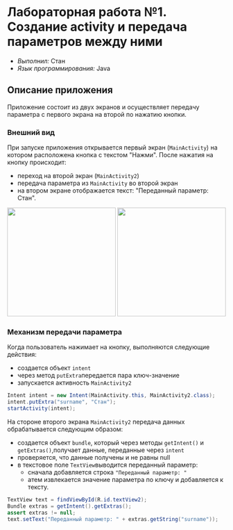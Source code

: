 # Лабораторная работа №1. Создание activity и передача параметров между ними
- _Выполнил:_ Стан
- _Язык программирования:_ Java

## Описание приложения
Приложение состоит из двух экранов и осуществляет передачу параметра с первого экрана на второй по нажатию кнопки.


### Внешний вид

При запуске приложения открывается первый экран (`MainActivity`) на котором расположена кнопка с текстом "Нажми". После нажатия на кнопку происходит: 
- переход на второй экран (`MainActivity2`)
- передача параметра из `MainActivity` во второй экран
- на втором экране отображается текст: "Переданный параметр: Стан".
<p align="center">
    <img src="https://github.com/pacapacapaca2/images/blob/main/eMzMomELExM.jpg" width="250"> 
    <img src="https://github.com/pacapacapaca2/images/blob/main/qHwRu6lmnRI.jpg" width="250">
</p> 


### Механизм передачи параметра
Когда пользователь нажимает на кнопку, выполняются следующие действия:
- создается объект `intent`
- через метод `putExtra`передается пара ключ-значение
- запускается активность `MainActivity2`
``` java
Intent intent = new Intent(MainActivity.this, MainActivity2.class);
intent.putExtra("surname", "Стан");
startActivity(intent);
```

На стороне второго экрана  `MainActivity2` передача данных обрабатывается следующим образом:
- создается объект `bundle`, который через методы `getIntent()` и `getExtras()`,получает данные, переданные через `intent`
- проверяется, что данные получены и не равны null
- в текстовое поле `TextView`выводится переданный параметр:
    - сначала добавляется строка `"Переданный параметр: "`
    - атем извлекается значение параметра по ключу и добавляется к тексту.

``` java
TextView text = findViewById(R.id.textView2);
Bundle extras = getIntent().getExtras();
assert extras != null;
text.setText("Переданный параметр: " + extras.getString("surname"));
```

